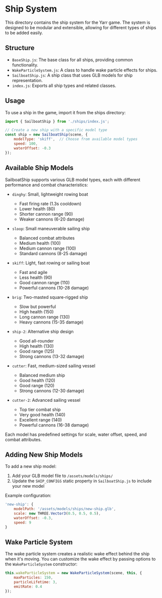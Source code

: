 # Ship System

This directory contains the ship system for the Yarr game. The system is designed to be modular and extensible, allowing for different types of ships to be added easily.

## Structure

- `BaseShip.js`: The base class for all ships, providing common functionality.
- `WakeParticleSystem.js`: A class to handle wake particle effects for ships.
- `SailboatShip.js`: A ship class that uses GLB models for ship representation.
- `index.js`: Exports all ship types and related classes.

## Usage

To use a ship in the game, import it from the ships directory:

```javascript
import { SailboatShip } from './ships/index.js';

// Create a new ship with a specific model type
const ship = new SailboatShip(scene, {
    modelType: 'skiff',  // Choose from available model types
    speed: 100,
    waterOffset: -0.3
});
```

## Available Ship Models

SailboatShip supports various GLB model types, each with different performance and combat characteristics:

- `dinghy`: Small, lightweight rowing boat
  - Fast firing rate (1.3s cooldown)
  - Lower health (80)
  - Shorter cannon range (90)
  - Weaker cannons (6-20 damage)

- `sloop`: Small maneuverable sailing ship
  - Balanced combat attributes
  - Medium health (100)
  - Medium cannon range (100)
  - Standard cannons (8-25 damage)

- `skiff`: Light, fast rowing or sailing boat
  - Fast and agile
  - Less health (90)
  - Good cannon range (110)
  - Powerful cannons (10-28 damage)

- `brig`: Two-masted square-rigged ship
  - Slow but powerful
  - High health (150)
  - Long cannon range (130)
  - Heavy cannons (15-35 damage)

- `ship-2`: Alternative ship design
  - Good all-rounder
  - High health (130)
  - Good range (125)
  - Strong cannons (13-32 damage)

- `cutter`: Fast, medium-sized sailing vessel
  - Balanced medium ship
  - Good health (120)
  - Good range (120)
  - Strong cannons (12-30 damage)

- `cutter-2`: Advanced sailing vessel
  - Top tier combat ship
  - Very good health (140)
  - Excellent range (140)
  - Powerful cannons (16-38 damage)

Each model has predefined settings for scale, water offset, speed, and combat attributes.

## Adding New Ship Models

To add a new ship model:

1. Add your GLB model file to `/assets/models/ships/`
2. Update the `SHIP_CONFIGS` static property in `SailboatShip.js` to include your new model

Example configuration:

```javascript
'new-ship': {
    modelPath: '/assets/models/ships/new-ship.glb',
    scale: new THREE.Vector3(0.5, 0.5, 0.5),
    waterOffset: -0.3,
    speed: 9
}
```

## Wake Particle System

The wake particle system creates a realistic wake effect behind the ship when it's moving. You can customize the wake effect by passing options to the `WakeParticleSystem` constructor:

```javascript
this.wakeParticleSystem = new WakeParticleSystem(scene, this, {
    maxParticles: 150,
    particleLifetime: 3,
    emitRate: 0.4
});
``` 